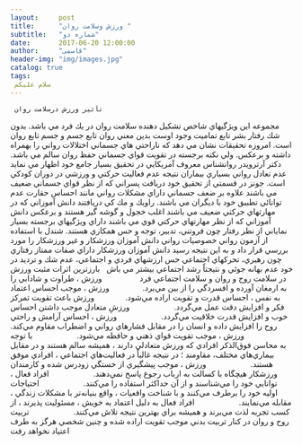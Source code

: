 ```yaml
---
layout:     post
title:      "ورزش وسلامت روان "
subtitle:   "شماره دو"
date:       2017-06-20 12:00:00
author:     "قاسمی"
header-img: "img/images.jpg"
catalog: true
tags:
 سلام علیکم 
---
```


     تأثیر ورزش درسلامت روان 
     
مجموعه اين ويژگيهاي شاخص تشكيل دهنده سلامت روان در يك فرد مي باشد. بدون شك رفتار بشر تابع تماميت وجود اوست بدين معني روان تابع جسم و جسم تابع روان است. امروزه تحقيقات نشان مي دهد كه ناراحتي هاي جسماني اختلالات رواني را بهمراه داشته و برعكس. ولي نكته برجسته در تقويت قواي جسماني حفظ روان سالم مي باشد.
دكتر آرترويدر روانشناس معروف آمريكايي در تحقيق بسيار جامع خود اظهار مي نمايد عدم تعادل رواني بسياري بيماران نتيجه عدم فعاليت حركتي و ورزشي در دوران كودكي است. جونز در قسمتي از تحقيق خود دريافت پسراني كه از نظر قواي جسماني ضعيف مي باشند علاوه بر ضعف جسماني داراي مشكلات رواني مانند احساس حقارت عدم توانائي تطبيق خود با ديگران مي باشند. راويك و مك كي دريافتند دانش آموزاني كه در مهارتهاي حركتي ضعيف مي باشند اغلب خجول و گوشه گير هستند و برعكس دانش آموزاني كه از نظر مهارتهاي حركتي قوي مي باشند داراي ويژگيهاي برجسته بسيار نماياني از نظر رفتار چون فروتني، تدبير، توجه و حس همكاري هستند.
شندل با استفاده از آزمون رواني خصوصيات رواني دانش آموزان ورزشكار و غير ورزشكار را مورد بررسي قرار داد و به اين نتيجه رسيد دانش آموزان ورزشكار داراي صفات ممتاز رفتاري چون رهبري، تحركهاي اجتماعي حس ارزشهاي فردي و 
اجتماعي، عدم شك و ترديد در خود عدم بهانه جوئي و نتيجتاً رشد اجتماعي بيشتر مي باش                                         بارزترين اثرات مثبت ورزش در سلامت روح     و روان و سلامت اجتماعي فرد
                ورزش ، طراوت و شادابي را به ارمغان آورده و افسردگي را از بين مي‌برد.
              ورزش ، موجب احساس اعتماد به نفس ، احساس قدرت و تقويت اراده مي‌شود.
             ورزش  باعث تقويت تمركز فكر و افزايش دقت عمل مي‌گردد.
                   ورزشِ متعادل موجب داشتن احساس خوب و افزايش قدرت خلاقيت مي‌گردد.
                   ورزش ، احساس آرامش و راحتي روح را افزايش داده و انسان را در مقابل فشارهاي رواني و اضطراب مقاوم مي‌كند.
                   ورزش ، موجب تقويت قواي ذهني و حافظه مي‌شود.
                   با توجه به محاسن فوق‌الذكر افرادي كه ورزش متعادلي دارند ، هميشه سالم هستند و در مقابل بيماري‌هاي مختلف، مقاومند ؛ در نتيجه غالباً در فعاليت‌هاي اجتماعي ، افرادي موفق هستند.
                   ورزش ،‌ موجب پيشگيري از خستگي زودرس شده و كارمندان ورزشكار هيچگاه با كسالت به ارباب رجوع پاسخ نمي‌دهند.
                   افراد فعال ، توانايي خود را مي‌شناسند و از آن حداكثر استفاده را مي‌كنند.
                   احتياجات اوليه خود را برطرف مي‌كنند و با شناخت واقعيات ، واقع بنيانه‌تر با مشكلات زندگي ، مقابله مي‌نمايند.
                   افراد فعال به دليل اعتماد به خويش ، مسئوليت پذيرند ، از كسب تجربه لذت مي‌برند و هميشه براي بهترين نتيجه تلاش مي‌كنند.
                   تربيت روح و روان در كنار تربيت بدني موجب تقويت اراده شده و چنين شخصي هرگز به طرف اعتياد نخواهد رفت
